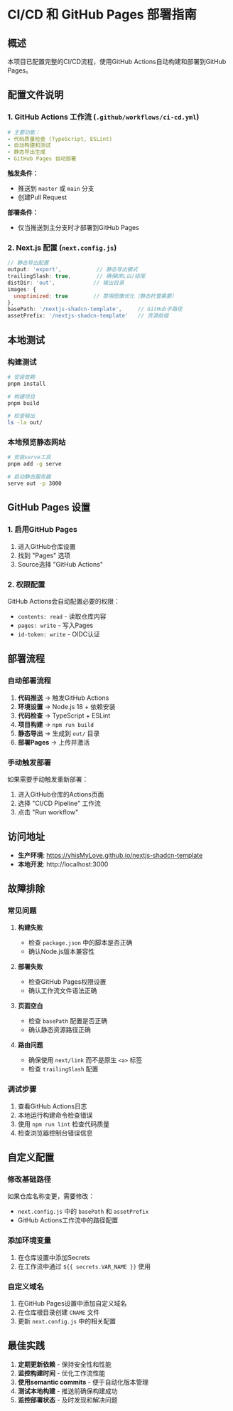 # CI/CD 和 GitHub Pages 部署指南

## 概述

本项目已配置完整的CI/CD流程，使用GitHub Actions自动构建和部署到GitHub Pages。

## 配置文件说明

### 1. GitHub Actions 工作流 (`.github/workflows/ci-cd.yml`)

```yaml
# 主要功能：
- 代码质量检查 (TypeScript, ESLint)
- 自动构建和测试
- 静态导出生成
- GitHub Pages 自动部署
```

**触发条件：**
- 推送到 `master` 或 `main` 分支
- 创建Pull Request

**部署条件：**
- 仅当推送到主分支时才部署到GitHub Pages

### 2. Next.js 配置 (`next.config.js`)

```javascript
// 静态导出配置
output: 'export',           // 静态导出模式
trailingSlash: true,        // 确保URL以/结尾
distDir: 'out',            // 输出目录
images: {
  unoptimized: true        // 禁用图像优化（静态托管需要）
},
basePath: '/nextjs-shadcn-template',     // GitHub子路径
assetPrefix: '/nextjs-shadcn-template'   // 资源前缀
```

## 本地测试

### 构建测试
```bash
# 安装依赖
pnpm install

# 构建项目
pnpm build

# 检查输出
ls -la out/
```

### 本地预览静态网站
```bash
# 安装serve工具
pnpm add -g serve

# 启动静态服务器
serve out -p 3000
```

## GitHub Pages 设置

### 1. 启用GitHub Pages
1. 进入GitHub仓库设置
2. 找到 "Pages" 选项
3. Source选择 "GitHub Actions"

### 2. 权限配置
GitHub Actions会自动配置必要的权限：
- `contents: read` - 读取仓库内容
- `pages: write` - 写入Pages
- `id-token: write` - OIDC认证

## 部署流程

### 自动部署流程
1. **代码推送** → 触发GitHub Actions
2. **环境设置** → Node.js 18 + 依赖安装
3. **代码检查** → TypeScript + ESLint
4. **项目构建** → `npm run build`
5. **静态导出** → 生成到 `out/` 目录
6. **部署Pages** → 上传并激活

### 手动触发部署
如果需要手动触发重新部署：
1. 进入GitHub仓库的Actions页面
2. 选择 "CI/CD Pipeline" 工作流
3. 点击 "Run workflow"

## 访问地址

- **生产环境**: https://yhisMyLove.github.io/nextjs-shadcn-template
- **本地开发**: http://localhost:3000

## 故障排除

### 常见问题

1. **构建失败**
   - 检查 `package.json` 中的脚本是否正确
   - 确认Node.js版本兼容性

2. **部署失败**
   - 检查GitHub Pages权限设置
   - 确认工作流文件语法正确

3. **页面空白**
   - 检查 `basePath` 配置是否正确
   - 确认静态资源路径正确

4. **路由问题**
   - 确保使用 `next/link` 而不是原生 `<a>` 标签
   - 检查 `trailingSlash` 配置

### 调试步骤

1. 查看GitHub Actions日志
2. 本地运行构建命令检查错误
3. 使用 `npm run lint` 检查代码质量
4. 检查浏览器控制台错误信息

## 自定义配置

### 修改基础路径
如果仓库名称变更，需要修改：
- `next.config.js` 中的 `basePath` 和 `assetPrefix`
- GitHub Actions工作流中的路径配置

### 添加环境变量
1. 在仓库设置中添加Secrets
2. 在工作流中通过 `${{ secrets.VAR_NAME }}` 使用

### 自定义域名
1. 在GitHub Pages设置中添加自定义域名
2. 在仓库根目录创建 `CNAME` 文件
3. 更新 `next.config.js` 中的相关配置

## 最佳实践

1. **定期更新依赖** - 保持安全性和性能
2. **监控构建时间** - 优化工作流性能
3. **使用semantic commits** - 便于自动化版本管理
4. **测试本地构建** - 推送前确保构建成功
5. **监控部署状态** - 及时发现和解决问题